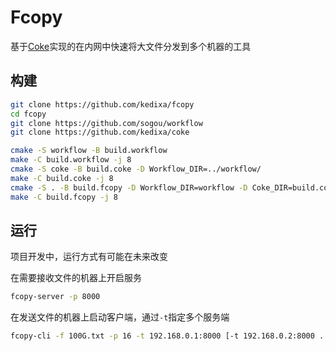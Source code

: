 # Fcopy

基于[Coke](https://github.com/kedixa/coke)实现的在内网中快速将大文件分发到多个机器的工具

## 构建
```bash
git clone https://github.com/kedixa/fcopy
cd fcopy
git clone https://github.com/sogou/workflow
git clone https://github.com/kedixa/coke

cmake -S workflow -B build.workflow
make -C build.workflow -j 8
cmake -S coke -B build.coke -D Workflow_DIR=../workflow/
make -C build.coke -j 8
cmake -S . -B build.fcopy -D Workflow_DIR=workflow -D Coke_DIR=build.coke
make -C build.fcopy -j 8
```

## 运行
项目开发中，运行方式有可能在未来改变

在需要接收文件的机器上开启服务
```bash
fcopy-server -p 8000
```

在发送文件的机器上启动客户端，通过`-t`指定多个服务端
```bash
fcopy-cli -f 100G.txt -p 16 -t 192.168.0.1:8000 [-t 192.168.0.2:8000 ...]
```
